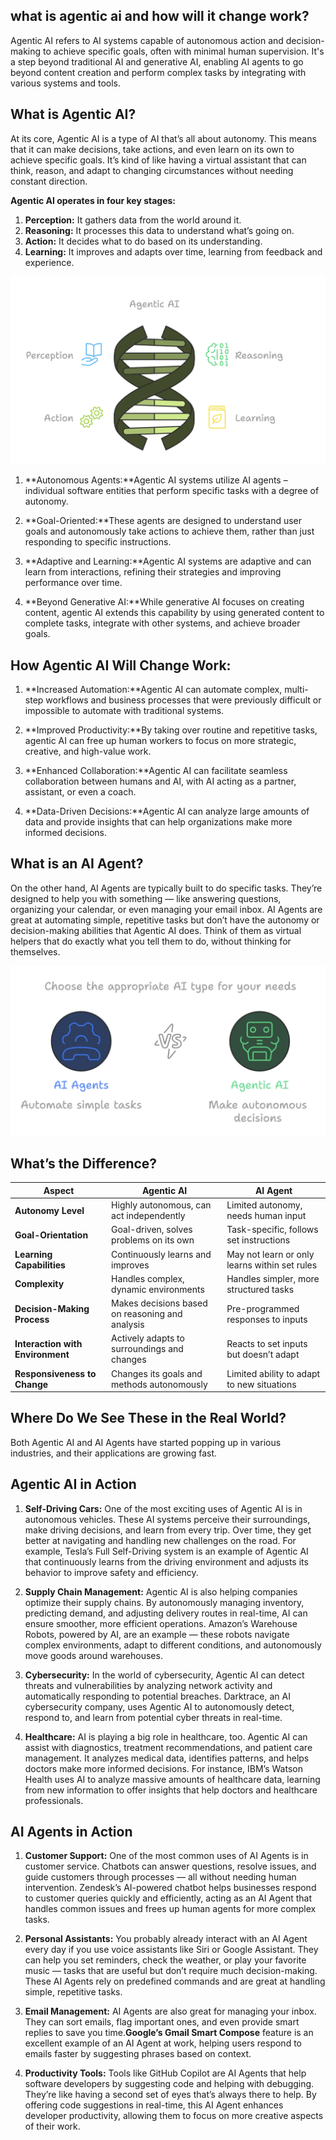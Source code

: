 ## what is agentic ai and how will it change work?

Agentic AI refers to AI systems capable of autonomous action and decision-making to achieve specific goals, often with minimal human supervision. It's a step beyond traditional AI and generative AI, enabling AI agents to go beyond content creation and perform complex tasks by integrating with various systems and tools.

## What is Agentic AI?
At its core, Agentic AI is a type of AI that’s all about autonomy. This means that it can make decisions, take actions, and even learn on its own to achieve specific goals. It’s kind of like having a virtual assistant that can think, reason, and adapt to changing circumstances without needing constant direction.

**Agentic AI operates in four key stages:**

1. **Perception:** It gathers data from the world around it.
2. **Reasoning:** It processes this data to understand what’s going on.
3. **Action:** It decides what to do based on its understanding.
4. **Learning:** It improves and adapts over time, learning from feedback and experience.

![AgenticAI](./image/Agent13.png)

1. **Autonomous Agents:**Agentic AI systems utilize AI agents – individual software entities that perform specific tasks with a degree of autonomy. 

2. **Goal-Oriented:**These agents are designed to understand user goals and autonomously take actions to achieve them, rather than just responding to specific instructions. 

3. **Adaptive and Learning:**Agentic AI systems are adaptive and can learn from interactions, refining their strategies and improving performance over time. 

4. **Beyond Generative AI:**While generative AI focuses on creating content, agentic AI extends this capability by using generated content to complete tasks, integrate with other systems, and achieve broader goals. 

## How Agentic AI Will Change Work: 

1. **Increased Automation:**Agentic AI can automate complex, multi-step workflows and business processes that were previously difficult or impossible to automate with traditional systems. 

2. **Improved Productivity:**By taking over routine and repetitive tasks, agentic AI can free up human workers to focus on more strategic, creative, and high-value work.

3. **Enhanced Collaboration:**Agentic AI can facilitate seamless collaboration between humans and AI, with AI acting as a partner, assistant, or even a coach. 

4. **Data-Driven Decisions:**Agentic AI can analyze large amounts of data and provide insights that can help organizations make more informed decisions. 



## What is an AI Agent?
On the other hand, AI Agents are typically built to do specific tasks. They’re designed to help you with something — like answering questions, organizing your calendar, or even managing your email inbox. AI Agents are great at automating simple, repetitive tasks but don’t have the autonomy or decision-making abilities that Agentic AI does. Think of them as virtual helpers that do exactly what you tell them to do, without thinking for themselves.


![AgenticAI](./image/Agent14.png)


## What’s the Difference?
| **Aspect**                    | **Agentic AI**                                        | **AI Agent**                                       |
|------------------------------|--------------------------------------------------------|----------------------------------------------------|
| **Autonomy Level**           | Highly autonomous, can act independently              | Limited autonomy, needs human input                |
| **Goal-Orientation**         | Goal-driven, solves problems on its own               | Task-specific, follows set instructions            |
| **Learning Capabilities**    | Continuously learns and improves                      | May not learn or only learns within set rules      |
| **Complexity**               | Handles complex, dynamic environments                 | Handles simpler, more structured tasks             |
| **Decision-Making Process**  | Makes decisions based on reasoning and analysis       | Pre-programmed responses to inputs                 |
| **Interaction with Environment** | Actively adapts to surroundings and changes     | Reacts to set inputs but doesn’t adapt             |
| **Responsiveness to Change** | Changes its goals and methods autonomously            | Limited ability to adapt to new situations         |


## Where Do We See These in the Real World?
Both Agentic AI and AI Agents have started popping up in various industries, and their applications are growing fast.

## Agentic AI in Action

1. **Self-Driving Cars:** One of the most exciting uses of Agentic AI is in autonomous vehicles. These AI systems perceive their surroundings, make driving decisions, and learn from every trip. Over time, they get better at navigating and handling new challenges on the road. For example, Tesla’s Full Self-Driving system is an example of Agentic AI that continuously learns from the driving environment and adjusts its behavior to improve safety and efficiency.

2. **Supply Chain Management:** Agentic AI is also helping companies optimize their supply chains. By autonomously managing inventory, predicting demand, and adjusting delivery routes in real-time, AI can ensure smoother, more efficient operations. Amazon’s Warehouse Robots, powered by AI, are an example — these robots navigate complex environments, adapt to different conditions, and autonomously move goods around warehouses.

3. **Cybersecurity:** In the world of cybersecurity, Agentic AI can detect threats and vulnerabilities by analyzing network activity and automatically responding to potential breaches. Darktrace, an AI cybersecurity company, uses Agentic AI to autonomously detect, respond to, and learn from potential cyber threats in real-time.

4. **Healthcare:** AI is playing a big role in healthcare, too. Agentic AI can assist with diagnostics, treatment recommendations, and patient care management. It analyzes medical data, identifies patterns, and helps doctors make more informed decisions. For instance, IBM’s Watson Health uses AI to analyze massive amounts of healthcare data, learning from new information to offer insights that help doctors and healthcare professionals.



## AI Agents in Action

1. **Customer Support:** One of the most common uses of AI Agents is in customer service. Chatbots can answer questions, resolve issues, and guide customers through processes — all without needing human intervention. Zendesk’s AI-powered chatbot helps businesses respond to customer queries quickly and efficiently, acting as an AI Agent that handles common issues and frees up human agents for more complex tasks.

2. **Personal Assistants:** You probably already interact with an AI Agent every day if you use voice assistants like Siri or Google Assistant. They can help you set reminders, check the weather, or play your favorite music — tasks that are useful but don’t require much decision-making. These AI Agents rely on predefined commands and are great at handling simple, repetitive tasks.

3. **Email Management:** AI Agents are also great for managing your inbox. They can sort emails, flag important ones, and even provide smart replies to save you time.**Google’s Gmail Smart Compose** feature is an excellent example of an AI Agent at work, helping users respond to emails faster by suggesting phrases based on context.


4. **Productivity Tools:** Tools like GitHub Copilot are AI Agents that help software developers by suggesting code and helping with debugging. They’re like having a second set of eyes that’s always there to help. By offering code suggestions in real-time, this AI Agent enhances developer productivity, allowing them to focus on more creative aspects of their work.


